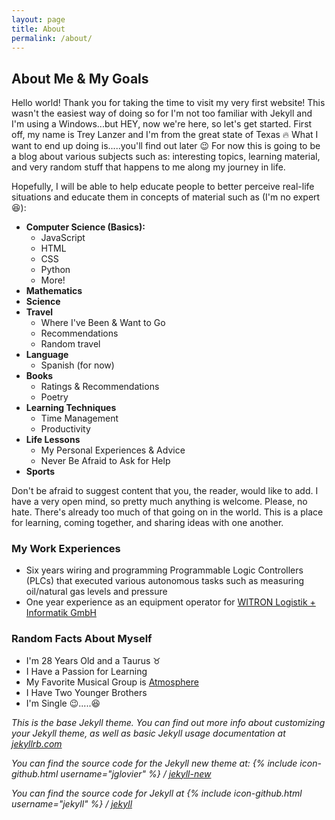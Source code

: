 ```yaml
---
layout: page
title: About
permalink: /about/
---
```


## About Me &amp; My Goals

Hello world! Thank you for taking the time to visit my very first website! This wasn't the easiest way of doing so for I'm not too familiar with Jekyll and I'm using a Windows...but HEY, now we're here, so let's get started. First off, my name is Trey Lanzer and I'm from the great state of Texas :fire: What I want to end up doing is.....you'll find out later :wink: For now this is going to be a blog about various subjects such as: interesting topics, learning material, and very random stuff that happens to me along my journey in life.

Hopefully, I will be able to help educate people to better perceive real-life situations and educate them in concepts of material such as (I'm no expert :laughing:):

- **Computer Science (Basics):**
  - JavaScript
  - HTML
  - CSS
  - Python
  - More!
- **Mathematics**
- **Science**
- **Travel**
  - Where I've Been &amp; Want to Go
  - Recommendations
  - Random travel
- **Language**
  - Spanish (for now)
- **Books**
  - Ratings &amp; Recommendations
  - Poetry
- **Learning Techniques**
  - Time Management
  - Productivity
- **Life Lessons**
  - My Personal Experiences &amp; Advice
  - Never Be Afraid to Ask for Help
- **Sports**

Don't be afraid to suggest content that you, the reader, would like to add. I have a very open mind, so pretty much anything is welcome. Please, no hate. There's already too much of that going on in the world. This is a place for learning, coming together, and sharing ideas with one another.


### My Work Experiences

- Six years wiring and programming Programmable Logic Controllers (PLCs) that executed various autonomous tasks such as measuring oil/natural gas levels and pressure
- One year experience as an equipment operator for [WITRON Logistik + Informatik GmbH](http://www.witron.de/en/) 

### Random Facts About Myself

- I'm 28 Years Old and a Taurus :taurus:
- I Have a Passion for Learning
- My Favorite Musical Group is [Atmosphere](https://rhymesayers.com/artists/atmosphere)
- I Have Two Younger Brothers
- I'm Single :wink:.....:laughing:







*This is the base Jekyll theme. You can find out more info about customizing your Jekyll theme, as well as basic Jekyll usage documentation at [jekyllrb.com](http://jekyllrb.com/)*

*You can find the source code for the Jekyll new theme at:
{% include icon-github.html username="jglovier" %} /
[jekyll-new](https://github.com/jglovier/jekyll-new)*

*You can find the source code for Jekyll at
{% include icon-github.html username="jekyll" %} /
[jekyll](https://github.com/jekyll/jekyll)*
